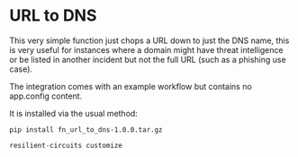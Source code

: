 # URL to DNS 

This very simple function just chops a URL down to just the DNS name, this is very useful for instances where a domain might have threat intelligence or be listed in another incident but not the full URL (such as a phishing use case). 

The integration comes with an example workflow but contains no app.config content. 

It is installed via the usual method:

```
pip install fn_url_to_dns-1.0.0.tar.gz
```

```
resilient-circuits customize
```